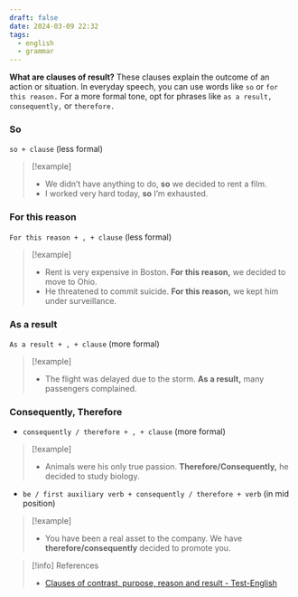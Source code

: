 ```yaml
---
draft: false
date: 2024-03-09 22:32
tags:
  - english
  - grammar
---
```


**What are clauses of result?** These clauses explain the outcome of an action or situation. In everyday speech, you can use words like `so` or `for this reason.` For a more formal tone, opt for phrases like `as a result,` `consequently,` or `therefore.`

### So
`so + clause` (less formal)

>[!example]
>- We didn’t have anything to do, **so** we decided to rent a film. 
>- I worked very hard today, **so** I’m exhausted. 

### For this reason
`For this reason + , + clause` (less formal)

>[!example]
>- Rent is very expensive in Boston. **For this reason,** we decided to move to Ohio. 
>- He threatened to commit suicide. **For this reason,** we kept him under surveillance. 

### As a result
`As a result + , + clause` (more formal)

>[!example]
>- The flight was delayed due to the storm. **As a result,** many passengers complained.  

### Consequently, Therefore
- `consequently / therefore + , + clause` (more formal)

>[!example]
>- Animals were his only true passion. **Therefore/Consequently,** he decided to study biology. 

- `be / first auxiliary verb + consequently / therefore + verb` (in mid position)

>[!example]
>- You have been a real asset to the company. We have **therefore/consequently** decided to promote you. 


> [!info] References
> - [Clauses of contrast, purpose, reason and result - Test-English](https://test-english.com/grammar-points/b2/clauses-contrast-purpose-reason-result/)
